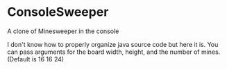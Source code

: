 # ConsoleSweeper
A clone of Minesweeper in the console


I don't know how to properly organize java source code but here it is.
You can pass arguments for the board width, height, and the number of mines. (Default is 16 16 24)
